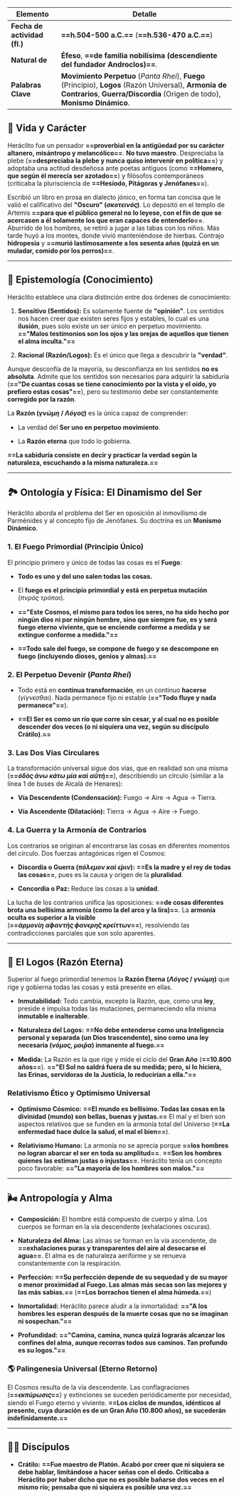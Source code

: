 | **Elemento**                 | **Detalle**                                                                                                                                                                         |
| ---------------------------- | ----------------------------------------------------------------------------------------------------------------------------------------------------------------------------------- |
| **Fecha de actividad (fl.)** | **==h.504-500 a.C.==** (**==h.536-470 a.C.==**)                                                                                                                                     |
| **Natural de**               | **Éfeso**, **==de familia nobilísima (descendiente del fundador Androclos)==**.                                                                                                     |
| **Palabras Clave**           | **Movimiento Perpetuo** (_Panta Rhei_), **Fuego** (Principio), **Logos** (Razón Universal), **Armonía de Contrarios**, **Guerra/Discordia** (Origen de todo), **Monismo Dinámico**. |

## 📜 Vida y Carácter


Heráclito fue un pensador **==proverbial en la antigüedad por su carácter altanero, misántropo y melancólico==**. **No tuvo maestro**. Despreciaba la plebe (**==despreciaba la plebe y nunca quiso intervenir en política==**) y adoptaba una actitud desdeñosa ante poetas antiguos (como **==Homero, que según él merecía ser azotado==**) y filósofos contemporáneos (criticaba la plurisciencia de **==Hesíodo, Pitágoras y Jenófanes==**).

Escribió un libro en prosa en dialecto jónico, en forma tan concisa que le valió el calificativo del **"Oscuro" ($\sigma\kappa o\tau\epsilon\iota\nu\acute{o}\varsigma$)**. Lo depositó en el templo de Artemis **==para que el público general no lo leyese, con el fin de que se acercasen a él solamente los que eran capaces de entenderlo==**. Aburrido de los hombres, se retiró a jugar a las tabas con los niños. Más tarde huyó a los montes, donde vivió manteniéndose de hierbas. Contrajo **hidropesía** y **==murió lastimosamente a los sesenta años (quizá en un muladar, comido por los perros)==**.

---

## 🧠 Epistemología (Conocimiento)

Heráclito establece una clara distinción entre dos órdenes de conocimiento:

1. **Sensitivo (Sentidos):** Es solamente fuente de **"opinión"**. Los sentidos nos hacen creer que existen seres fijos y estables, lo cual es una **ilusión**, pues solo existe un ser único en perpetuo movimiento. **=="Malos testimonios son los ojos y las orejas de aquellos que tienen el alma inculta."==**
    
2. **Racional (Razón/Logos):** Es el único que llega a descubrir la **"verdad"**.
    

Aunque desconfía de la mayoría, su desconfianza en los sentidos **no es absoluta**. Admite que los sentidos son necesarios para adquirir la sabiduría (**=="De cuantas cosas se tiene conocimiento por la vista y el oído, yo prefiero estas cosas"==**), pero su testimonio debe ser constantemente **corregido por la razón**.

La **Razón ($\gamma \nu \acute{\omega} \mu \eta$ / $\Lambda \acute{o} \gamma o \varsigma$)** es la única capaz de comprender:

- La verdad del **Ser uno en perpetuo movimiento**.
    
- La **Razón eterna** que todo lo gobierna.
    

**==La sabiduría consiste en decir y practicar la verdad según la naturaleza, escuchando a la misma naturaleza.==**

---

## 🏞️ Ontología y Física: El Dinamismo del Ser

Heráclito aborda el problema del Ser en oposición al inmovilismo de Parménides y al concepto fijo de Jenófanes. Su doctrina es un **Monismo Dinámico**.

### 1. El Fuego Primordial (Principio Único)

El principio primero y único de todas las cosas es el **Fuego**:

- **Todo es uno y del uno salen todas las cosas.**
    
- El **fuego es el principio primordial y está en perpetua mutación** ($\pi \nu \rho \acute{o} \varsigma\ \tau \rho \acute{o} \pi \alpha \iota$).
    
- **=="Este Cosmos, el mismo para todos los seres, no ha sido hecho por ningún dios ni por ningún hombre, sino que siempre fue, es y será fuego eterno viviente, que se enciende conforme a medida y se extingue conforme a medida."==**
    
- **==Todo sale del fuego, se compone de fuego y se descompone en fuego (incluyendo dioses, genios y almas).==**
    

### 2. El Perpetuo Devenir (_Panta Rhei_)

- Todo está en **continua transformación**, en un continuo **hacerse** ($\gamma \acute{\iota} \gamma \nu \epsilon \sigma \theta \alpha \iota$). Nada permanece fijo ni estable (**=="Todo fluye y nada permanece"==**).
    
- **==El Ser es como un río que corre sin cesar, y al cual no es posible descender dos veces (o ni siquiera una vez, según su discípulo Crátilo).==**
    

### 3. Las Dos Vías Circulares

La transformación universal sigue dos vías, que en realidad son una misma (**==$\acute{o} \delta \grave{o}\varsigma\ \acute{\alpha}\nu \omega\ \kappa \acute{a}\tau \omega\ \mu \acute{\iota} \alpha\ \kappa \alpha \grave{\iota}\ \alpha \hat{u}\tau \acute{\eta}$==**), describiendo un círculo (similar a la línea 1 de buses de Alcalá de Henares):

- **Vía Descendente (Condensación):** Fuego $\rightarrow$ Aire $\rightarrow$ Agua $\rightarrow$ Tierra.
    
- **Vía Ascendente (Dilatación):** Tierra $\rightarrow$ Agua $\rightarrow$ Aire $\rightarrow$ Fuego.
    

### 4. La Guerra y la Armonía de Contrarios

Los contrarios se originan al encontrarse las cosas en diferentes momentos del círculo. Dos fuerzas antagónicas rigen el Cosmos:

- **Discordia o Guerra ($\pi \acute{o}\lambda \epsilon \mu o \nu\ \kappa \alpha \grave{\iota}\ \acute{\epsilon} \rho \iota \nu$):** **==Es la madre y el rey de todas las cosas==**, pues es la causa y origen de la **pluralidad**.
    
- **Concordia o Paz:** Reduce las cosas a la **unidad**.
    

La lucha de los contrarios unifica las oposiciones: **==de cosas diferentes brota una bellísima armonía (como la del arco y la lira)==**. La **armonía oculta es superior a la visible** (**==$\acute{\alpha}\rho \mu o \nu \acute{\iota}\eta\ \dot{\alpha}\phi \alpha \nu \tau \acute{\eta} \varsigma\ \phi \alpha \nu \epsilon \rho \tilde{\eta} \varsigma\ \kappa \rho \epsilon \acute{\iota}\tau \tau \omega \nu$==**), resolviendo las contradicciones parciales que son solo aparentes.

---

## 💫 El Logos (Razón Eterna)

Superior al fuego primordial tenemos la **Razón Eterna ($\Lambda \acute{o} \gamma o \varsigma$ / $\gamma \nu \acute{\omega} \mu \eta$)** que rige y gobierna todas las cosas y está presente en ellas.

- **Inmutabilidad:** Todo cambia, excepto la Razón, que, como una **ley**, preside e impulsa todas las mutaciones, permaneciendo ella misma **inmutable e inalterable**.
    
- **Naturaleza del Logos:** **==No debe entenderse como una Inteligencia personal y separada (un Dios trascendente), sino como una ley necesaria ($\nu \acute{o} \mu o \varsigma$, $\mu o \tilde{\iota}\rho \alpha$) inmanente al fuego.==**
    
- **Medida:** La Razón es la que rige y mide el ciclo del **Gran Año** (**==10.800 años==**). **=="El Sol no saldrá fuera de su medida; pero, si lo hiciera, las Erinas, servidoras de la Justicia, lo reducirían a ella."==**
    

### Relativismo Ético y Optimismo Universal

- **Optimismo Cósmico:** **==El mundo es bellísimo. Todas las cosas en la divinidad (mundo) son bellas, buenas y justas.==** El mal y el bien son aspectos relativos que se funden en la armonía total del Universo (**==La enfermedad hace dulce la salud, el mal el bien==**).
    
- **Relativismo Humano:** La armonía no se aprecia porque **==los hombres no logran abarcar el ser en toda su amplitud==**. **==Son los hombres quienes las estiman justas o injustas==**. Heráclito tenía un concepto poco favorable: **=="La mayoría de los hombres son malos."==**
    

---

## 🌬️ Antropología y Alma

- **Composición:** El hombre está compuesto de cuerpo y alma. Los cuerpos se forman en la vía descendente (exhalaciones oscuras).
    
- **Naturaleza del Alma:** Las almas se forman en la vía ascendente, de **==exhalaciones puras y transparentes del aire al desecarse el agua==**. El alma es de naturaleza aeriforme y se renueva constantemente con la respiración.
    
- **Perfección:** **==Su perfección depende de su sequedad y de su mayor o menor proximidad al Fuego. Las almas más secas son las mejores y las más sabias.==** (**==Los borrachos tienen el alma húmeda.==**)
    
- **Inmortalidad:** Heráclito parece aludir a la inmortalidad: **=="A los hombres les esperan después de la muerte cosas que no se imaginan ni sospechan."==**
    
- **Profundidad:** **=="Camina, camina, nunca quizá lograrás alcanzar los confines del alma, aunque recorras todos sus caminos. Tan profundo es su logos."==**
    

### 🌎 Palingenesia Universal (Eterno Retorno)

El Cosmos resulta de la vía descendente. Las conflagraciones (**==$\epsilon \kappa \pi \acute{u}\rho \omega \sigma \iota \varsigma$==**) y extinciones se suceden periódicamente por necesidad, siendo el Fuego eterno y viviente. **==Los ciclos de mundos, idénticos al presente, cuya duración es de un Gran Año (10.800 años), se sucederán indefinidamente.==**

---

## 👨‍🏫 Discípulos

- **Crátilo:** **==Fue maestro de Platón. Acabó por creer que ni siquiera se debe hablar, limitándose a hacer señas con el dedo. Criticaba a Heráclito por haber dicho que no es posible bañarse dos veces en el mismo río; pensaba que ni siquiera es posible una vez.==**